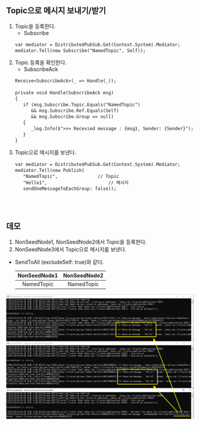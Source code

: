 ## Topic으로 메시지 보내기/받기
1. Topic을 등록한다.
   - Subscribe
   ```
   var mediator = DistributedPubSub.Get(Context.System).Mediator;
   mediator.Tell(new Subscribe("NamedTopic", Self));
   ```
1. Topic 등록을 확인한다.
   - SubscribeAck
   ```
   Receive<SubscribeAck>(_ => Handle(_));
   
   private void Handle(SubscribeAck msg)
   {
      if (msg.Subscribe.Topic.Equals("NamedTopic")
   	     && msg.Subscribe.Ref.Equals(Self)
   	     && msg.Subscribe.Group == null)
      {
   	     _log.Info($">>> Recevied message : {msg}, Sender: {Sender}");
      }
   }
   ```
1. Topic으로 메시지를 보낸다.
   ```
   var mediator = DistributedPubSub.Get(Context.System).Mediator;
   mediator.Tell(new Publish(
      "NamedTopic",               // Topic
      "Hello1",                       // 메시지
      sendOneMessageToEachGroup: false));
   ```

<br/>
<br/>

## 데모
1. NonSeedNode1, NonSeedNode2에서 Topic을 등록한다.
2. NonSeedNode3에서 Topic으로 메시지를 보낸다.
- SendToAll (excludeSelf: true)와 같다.

   | NonSeedNode1 | NonSeedNode2 |
   |:--:|:--:|
   | NamedTopic | NamedTopic |

![](./Images/Demo.png)
